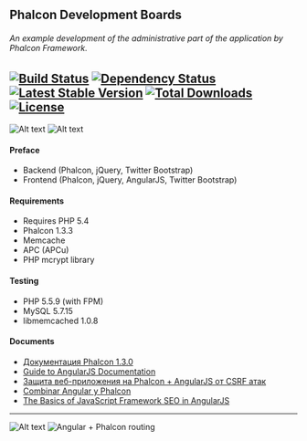 Phalcon Development Boards
-----------------------
###### An example development of the administrative part of the application by Phalcon Framework.

[![Build Status](https://travis-ci.org/stanislav-web/Phalcon-development.svg)](https://travis-ci.org/stanislav-web/Phalcon-development) [![Dependency Status](https://www.versioneye.com/user/projects/54a277d314969ab06d0000a6/badge.svg?style=flat)](https://www.versioneye.com/user/projects/54a277d314969ab06d0000a6) [![Latest Stable Version](https://poser.pugx.org/stanislav-web/phalcon-development/v/stable.svg)](https://packagist.org/packages/stanislav-web/phalcon-development) [![Total Downloads](https://poser.pugx.org/stanislav-web/phalcon-development/downloads.svg)](https://packagist.org/packages/stanislav-web/phalcon-development) [![License](https://poser.pugx.org/stanislav-web/phalcon-development/license.svg)](https://packagist.org/packages/stanislav-web/phalcon-development)
-----------------------
![Alt text](http://hsto.org/storage2/f65/3fa/800/f653fa800c35d29e02253b3ab578b99c.png "Phalcon") ![Alt text](http://mgcrea.github.io/angular-7min/images/angularjs.png "Angular") 

#### Preface
* Backend (Phalcon, jQuery, Twitter Bootstrap)
* Frontend (Phalcon, jQuery, AngularJS, Twitter Bootstrap)

#### Requirements 
* Requires PHP 5.4
* Phalcon 1.3.3
* Memcache
* APC (APCu)
* PHP mcrypt library

#### Testing 
* PHP 5.5.9 (with FPM)
* MySQL 5.7.15
* libmemcached 1.0.8

#### Documents
+ [Документация Phalcon 1.3.0](http://docs.phalconphp.com/ru/latest/index.html)
+ [Guide to AngularJS Documentation](https://docs.angularjs.org/guide)
+ [Защита веб-приложения на Phalcon + AngularJS от CSRF атак](http://habrahabr.ru/post/245467/)
+ [Combinar Angular y Phalcon](http://uno-de-piera.com/combinar-angular-y-phalcon/)
+ [The Basics of JavaScript Framework SEO in AngularJS](http://builtvisible.com/javascript-framework-seo/)

------------------------
![Alt text](http://dl1.joxi.net/drive/0001/0378/90490/141130/6931035855.jpg "Screen")
![Angular + Phalcon routing](http://dl1.joxi.net/drive/0001/0378/90490/150110/32cfed48dd.jpg "Angular + Phalcon routing")
